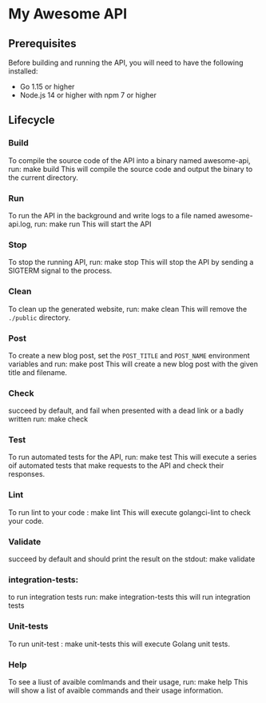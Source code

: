 # My Awesome API

## Prerequisites

Before building and running the API, you will need to have the following installed:

- Go 1.15 or higher
- Node.js 14 or higher with npm 7 or higher


## Lifecycle

### Build

To compile the source code of the API into a binary named awesome-api, run:
make build
This will compile the source code and output the binary to the current directory.

### Run

To run the API in the background and write logs to a file named awesome-api.log, run:
make run
This will start the API

### Stop

To stop the running API, run:
make stop
This will stop the API by sending a SIGTERM signal to the process.

### Clean

To clean up the generated website, run:
make clean
This will remove the `./public` directory.

### Post

To create a new blog post, set the `POST_TITLE` and `POST_NAME` environment variables and run:
make post
This will create a new blog post with the given title and filename.

### Check
succeed by default, and fail when presented with a dead link or a badly written
run:
make check

### Test

To run automated tests for the API, run:
make test
This will execute a series oif automated tests that make requests to the API and check their responses.

### Lint

To run lint to your code :
make lint
This will execute golangci-lint to check your code.

### Validate
succeed by default and should print the result on the stdout:
make validate

### integration-tests:
to run integration tests run:
make integration-tests
this will run integration tests

### Unit-tests

To run unit-test :
make unit-tests
this will execute Golang unit tests.

### Help

To see a liust of avaible comlmands and their usage, run:
make help
This will show a list of avaible commands and their usage information.
